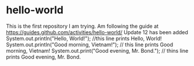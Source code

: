 # hello-world
This is the first repository I am trying. Am following the guide at https://guides.github.com/activities/hello-world/
Update 12 has been added
System.out.println("Hello, World!"); //this line prints Hello, World!
System.out.println("Good morning, Vietnam!"); // this line prints Good morning, Vietnam!
System.out.print("Good evening, Mr. Bond."); // thins line prints Good evening, Mr. Bond.
